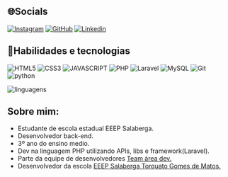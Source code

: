 ## 🌐Socials 

[![Instagram](https://img.shields.io/badge/Instagram-E4405F?style=for-the-badge&logo=instagram&logoColor=white)](https://www.instagram.com/p_.uchoa/)
[![GitHub](https://img.shields.io/badge/GitHub-100000?style=for-the-badge&logo=github&logoColor=white)](https://github.com/Uchoadev16)
[![Linkedin](https://img.shields.io/badge/LinkedIn-0077B5?style=for-the-badge&logo=linkedin&logoColor=white)](https://www.linkedin.com/in/pedro-uch%C3%B4a-de-abreu-67723429a/?utm_source=share&utm_campaign=share_via&utm_content=profile&utm_medium=android_app)



## 📗Habilidades e tecnologias 
![HTML5](https://img.shields.io/badge/HTML5-E34F26?style=for-the-badge&logo=html5&logoColor=white)
![CSS3](https://img.shields.io/badge/CSS3-1572B6?style=for-the-badge&logo=css3&logoColor=white)
![JAVASCRIPT](https://img.shields.io/badge/JavaScript-F7DF1E?style=for-the-badge&logo=javascript&logoColor=black)
![PHP](https://img.shields.io/badge/PHP-777BB4?style=for-the-badge&logo=php&logoColor=white)
![Laravel](https://img.shields.io/badge/Laravel-FF2D20?style=for-the-badge&logo=laravel&logoColor=white)
![MySQL](https://img.shields.io/badge/MySQL-00000F?style=for-the-badge&logo=mysql&logoColor=white)
![Git](https://img.shields.io/badge/GIT-E44C30?style=for-the-badge&logo=git&logoColor=white)
![python](https://img.shields.io/badge/Python-14354C?style=for-the-badge&logo=python&logoColor=white)

![linguagens](https://github-readme-stats.vercel.app/api/top-langs/?username=Uchoadev16&theme=blue-green)

## Sobre mim:
<ul>
    <li>Estudante de escola estadual EEEP Salaberga.</li>
    <li>Desenvolvedor back-end.</li>
    <li>3º ano do ensino medio.</li> 
    <li>Dev na linguagem PHP utilizando APIs, libs e framework(Laravel).</li>
    <li>Parte da equipe de desenvolvedores <a href="https://github.com/teamAreadev">Team área dev.</a></li>
    <li>Desenvolvedor da escola <a href="https://salaberga.com">EEEP Salaberga Torquato Gomes de Matos.</a></li>
</ul>
